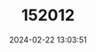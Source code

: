 ---
title: "152012"
category: "Eriosyce recondita"
draft: false
date: 2024-02-22 13:03:51
languages:
  Spanish; Castilian: ["Escondido"]
---